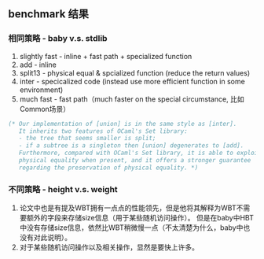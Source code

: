 ## benchmark 结果

### 相同策略 - baby v.s. stdlib
1. slightly fast - inline + fast path + specialized function
  1. add - inline
  2. split13 - physical equal & spcialized function (reduce the return values)
  3. inter - specicalized code (instead use more efficient function in some environment)
3. much fast - fast path（much faster on the special circumstance, 比如Common场景）
```OCaml
(* Our implementation of [union] is in the same style as [inter].
   It inherits two features of OCaml's Set library:
   - the tree that seems smaller is split;
   - if a subtree is a singleton then [union] degenerates to [add].
   Furthermore, compared with OCaml's Set library, it is able to exploit
   physical equality when present, and it offers a stronger guarantee
   regarding the preservation of physical equality. *)
```

### 不同策略 - height v.s. weight
1. 论文中也是有提及WBT拥有一点点的性能领先，但是他将其解释为WBT不需要额外的字段来存储size信息（用于某些随机访问操作）。
  但是在baby中HBT中没有存储size信息，依然比WBT稍微慢一点（不太清楚为什么，baby中也没有对此说明）。
2. 对于某些随机访问操作以及相关操作，显然是要快上许多。
